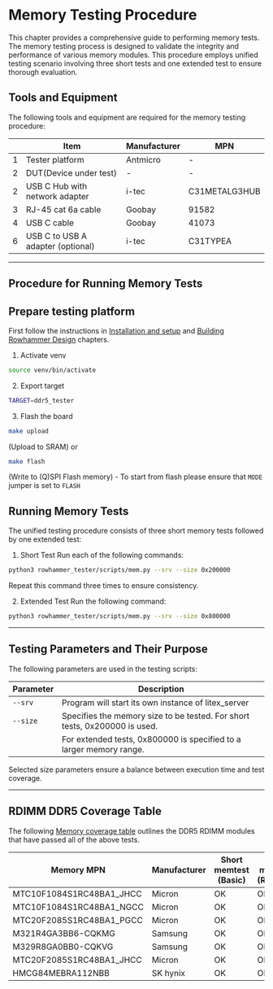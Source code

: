 # Memory Testing Procedure

This chapter provides a comprehensive guide to performing memory tests. The memory testing process is designed to validate the integrity and performance of various memory modules. 
This procedure employs unified testing scenario involving three short tests and one extended test to ensure thorough evaluation.

## Tools and Equipment
The following tools and equipment are required for the memory testing procedure:

|   | Item | Manufacturer | MPN |
|---|-------------------|----------|--------------|
| 1 | Tester platform | Antmicro | - |
| 2 | DUT(Device under test) | - | - |
| 2 | USB C Hub with network adapter | i-tec | C31METALG3HUB |
| 3 | RJ-45 cat 6a cable | Goobay | 91582 |
| 4 | USB C cable | Goobay | 41073 |
| 6 | USB C to USB A adapter (optional) | i-tec | C31TYPEA |

---

## Procedure for Running Memory Tests

## Prepare testing platform

First follow the instructions in [Installation and setup](installation-and-setup) and [Building Rowhammer Design](building-rowhammer-design) chapters.

1. Activate venv

```bash
source venv/bin/activate
```

2. Export target

```bash
TARGET=ddr5_tester
```

3. Flash the board

```bash
make upload
```
(Upload to SRAM) or 

```bash
make flash
```
(Write to (Q)SPI Flash memory) - To start from flash please ensure that `MODE` jumper is set to `FLASH`

## Running Memory Tests

The unified testing procedure consists of three short memory tests followed by one extended test:

1. Short Test
Run each of the following commands:
```bash
python3 rowhammer_tester/scripts/mem.py --srv --size 0x200000
```
Repeat this command three times to ensure consistency.

2. Extended Test
Run the following command:
```bash
python3 rowhammer_tester/scripts/mem.py --srv --size 0x800000
```
---

## Testing Parameters and Their Purpose
The following parameters are used in the testing scripts:

| Parameter        | Description                                                                          |
|------------------|--------------------------------------------------------------------------------------|
| `--srv`          | Program will start its own instance of litex_server                                  |
| `--size`         | Specifies the memory size to be tested. For short tests, 0x200000 is used.           |
|                  | For extended tests, 0x800000 is specified to a larger memory range.                  |

Selected size parameters ensure a balance between execution time and test coverage.

---

## RDIMM DDR5 Coverage Table

The following [Memory coverage table](csv/dimm_coverage_table.csv) outlines the DDR5 RDIMM modules that have passed all of the above tests.

| Memory MPN | Manufacturer | Short memtest (Basic) | Short memtest (Random) | Extended memtest (Basic) | Extended memtest (Random) | Rowhammer-tester commit SHA |
|---|---|---|---|---|---|---|
| MTC10F1084S1RC48BA1_JHCC | Micron | OK | OK | OK | OK | bd05e520f30fea3b554e495bb3a92d60d0a08c97 |
| MTC10F1084S1RC48BA1_NGCC | Micron | OK | OK | OK | OK | 35bfd9252417346e4b1f38a753c22e0541185b9e |
| MTC20F2085S1RC48BA1_PGCC | Micron | OK | OK | OK | OK | 35bfd9252417346e4b1f38a753c22e0541185b9e |
| M321R4GA3BB6-CQKMG | Samsung | OK | OK | OK | OK | 35bfd9252417346e4b1f38a753c22e0541185b9e |
| M329R8GA0BB0-CQKVG | Samsung | OK | OK | OK | OK | 35bfd9252417346e4b1f38a753c22e0541185b9e |
| MTC20F2085S1RC48BA1_JHCC | Micron | OK | OK | OK | OK | 35bfd9252417346e4b1f38a753c22e0541185b9e |
| HMCG84MEBRA112NBB | SK hynix | OK | OK | OK | OK | 35bfd9252417346e4b1f38a753c22e0541185b9e |

